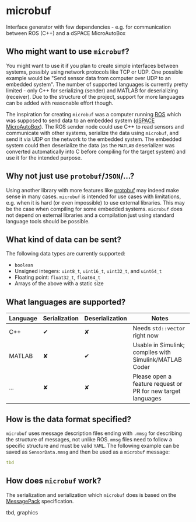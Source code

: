 # microbuf
Interface generator with few dependencies - e.g. for communication between ROS (C++) and a 
dSPACE MicroAutoBox

## Who might want to use `microbuf`?
You might want to use it if you plan to create simple interfaces between systems, 
possibly using network protocols like TCP or UDP. One possible example would be
"Send sensor data from computer over UDP to an embedded system". The number of supported
languages is currently pretty limited - only C++ for serializing (sender) and
MATLAB for deserializing (receiver). Due to the structure of the project, support for
more languages can be added with reasonable effort though.

The inspiration for creating `microbuf` was a computer running [ROS](https://www.ros.org/) 
which was supposed to send data to an embedded system
([dSPACE MicroAutoBox](https://www.dspace.com/en/inc/home/products/hw/micautob/microautobox2.cfm)).
The ROS sender node could use C++ to read sensors and communicate with other systems, serialize 
the data using `microbuf`, and send it via UDP on the network to the embedded system. The embedded
system could then deserialize the data (as the `MATLAB` deserializer was converted automatically 
into C before compiling for the target system) and use it for the intended purpose.

## Why not just use `protobuf`/`JSON`/...?
Using another library with more features like [protobuf](https://github.com/protocolbuffers/protobuf) may indeed make sense in many cases.
`microbuf` is intended for use cases with limitations, e.g. when it is hard (or even impossible) to use
external libraries. 
This may be the case when compiling for some embedded systems. 
`microbuf` does not depend on external libraries and a compilation just using standard language tools
should be possible.

## What kind of data can be sent?
The following data types are currently supported:
 - `boolean`
 - Unsigned integers: `uint8_t`, `uint16_t`, `uint32_t`, and `uint64_t`
 - Floating point: `float32_t`, `float64_t`
 - Arrays of the above with a static size
 
## What languages are supported?

| Language | Serialization | Deserialization | Notes |
|---|---|---|---|
| C++ | ✔ | ✘ | Needs `std::vector` right now |
| MATLAB | ✘ | ✔ | Usable in Simulink; compiles with Simulink/MATLAB Coder |
| ... | ✘ | ✘ | Please open a feature request or PR for new target languages |

## How is the data format specified?
`microbuf` uses message description files ending with `.mmsg` for describing the structure
of messages, not unlike ROS. 
`mmsg` files need to follow a specific structure and must be valid `YAML`. 
The following example can be saved as `SensorData.mmsg` and then be used as a `microbuf` message:

```yaml
tbd
```

## How does `microbuf` work?
The serialization and serialization which `microbuf` does is based on the 
[MessagePack](https://github.com/msgpack/msgpack/blob/master/spec.md) specification.

tbd, graphics